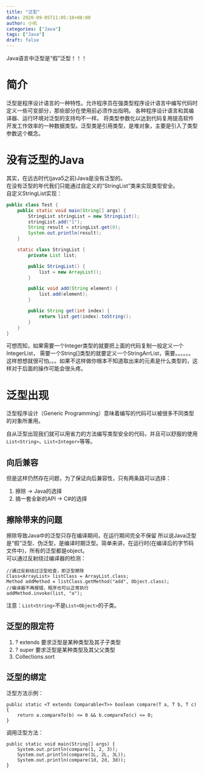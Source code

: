 ```yaml
---
title: "泛型"
date: 2020-09-05T11:05:18+08:00
author: 小叽
categories: ["Java"]
tags: ["Java"]
draft: false
---
```


Java语言中泛型是“假”泛型！！！

<!--more-->

# 简介
泛型是程序设计语言的一种特性。允许程序员在强类型程序设计语言中编写代码时定义一些可变部分，那些部分在使用前必须作出指明。
各种程序设计语言和其编译器、运行环境对泛型的支持均不一样。
将类型参数化以达到代码复用提高软件开发工作效率的一种数据类型。泛型类是引用类型，是堆对象，主要是引入了类型参数这个概念。

# 没有泛型的Java
其实，在远古时代(java5之前)Java是没有泛型的。  
在没有泛型的年代我们只能通过自定义的“StringList”类来实现类型安全。  
自定义StringList实现：

````java
public class Test {
    public static void main(String[] args) {
        StringList stringList = new StringList();
        stringList.add("1");
        String result = stringList.get(0);
        System.out.println(result);
    }

    static class StringList {
        private List list;

        public StringList() {
            list = new ArrayList();
        }

        public void add(String element) {
            list.add(element);
        }

        public String get(int index) {
            return list.get(index).toString();
        }
    }
}
````
可想而知，如果需要一个Integer类型的就要把上面的代码复制一般定义一个IntegerList，
需要一个String[]类型的就要定义一个StringArrList，需要。。。。。。  
这样想想就很可怕。。。如果不这样做你根本不知道取出来的元素是什么类型的，这样对于后面的操作可能会很头疼。

# 泛型出现
泛型程序设计（Generic Programming）意味着编写的代码可以被很多不同类型的对象所重用。  

自从泛型出现我们就可以用省⼒的方法编写类型安全的代码，并且可以舒服的使用`List<String>`、`List<Integer>`等等。

## 向后兼容
但是这样仍然存在问题，为了保证向后兼容性，只有两条路可以选择：
1. 擦除 -> Java的选择
2. 搞一套全新的API -> C#的选择

## 擦除带来的问题
擦除导致Java中的泛型只存在编译期间，在运行期间完全不保留
所以说Java泛型是“假”泛型、伪泛型，是编译时期泛型。简单来讲，在运行时(在编译后的字节码文件中)，所有的泛型都是object。  
可以通过反射绕过编译器的检测：
````
//通过反射绕过泛型检查，即泛型擦除
Class<ArrayList> listClass = ArrayList.class;
Method addMethod = listClass.getMethod("add", Object.class);
//编译器不再报错，程序也可以正常执行
addMethod.invoke(list, "a");
````
注意：`List<String>`不是`List<Object>`的子类。

## 泛型的限定符
1. ? extends 要求泛型是某种类型及其⼦子类型 
2. ? super 要求泛型是某种类型及其⽗父类型 
3. Collections.sort

## 泛型的绑定
泛型方法示例：
````
public static <T extends Comparable<T>> boolean compare(T a, T b, T c) {
    return a.compareTo(b) <= 0 && b.compareTo(c) <= 0;
}
````
调用泛型方法：
````
public static void main(String[] args) {
    System.out.println(compare(1, 2, 3));
    System.out.println(compare(1L, 2L, 3L));
    System.out.println(compare(1d, 2d, 3d));
}
````
